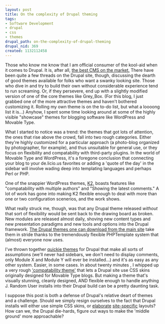 ```yaml
--- 
layout: post
title: On the complexity of Drupal theming
tags: 
- Software Development
- drupal
- css
- themes
drupal_path: on-the-complexity-of-drupal-theming
drupal_nid: 369
created: 1132112458
---
```

Those who know me know that I am official consumer of the kool-aid when it comes to Drupal. It is, after all, <a href="http://www.drupal.org">the best CMS on the market.</a> There have been quite a few threads on the Drupal site, though, discussing the dearth of good themes available for folks who want a swanky looking site. Those who dive in and try to build their own without considerable experience tend to run screaming. Or, if they persevere, end up with a slightly modified version of one of the core themes like Grey_Box. (For this blog, I just grabbed one of the more attractive themes and haven't bothered customizing it. Rolling my own theme is on the to-do list, but what a loooong list it is...) Anyhow, I spent some time looking around at some of the highly visible "showcase" themes for blogging software like WordPress and Movable Type.



What I started to notice was a trend: the themes that got lots of attention, the ones that rise above the crowd, fall into two rough categories. Either they're highly customized for a particular approach (a photo-blog organized by photographer, for example), and thus unsuitable for general use, or they focus on flexibility and compatability with third-party plugins. In the world of Movable Type and WordPress, it's a foregone conclusion that connecting your blog to your de.licio.us favorites or adding a 'quote of the day' in the sidebar will involve wading deep into templating languages and perhaps Perl or PHP.



One of the snappier WordPress themes, <a href="http://binarybonsai.com/wordpress/k2/features-and-plugins/">K2,</a> boasts features like "compatability with multiple authors" and "Showing the latest comments." A lot of work has gone into making K2 flexible enough to deal with more than one or two configuration scenerios, and the work shows.



What really struck me, though, was that any Drupal theme released <i>without</i> that sort of flexibility would be sent back to the drawing board as broken. New modules are released almost daily, shoving new content types and new presentation paradigms and new tools and options into the Drupal framework. <a href="http://drupal.org/project/Themes">The Drupal themes one can download from the main site</a> take them in stride thanks to the tremendously flexible PHPTemplate system that (almost) everyone now uses.



I've thrown together <a href="http://www.onehundredwords.com">quickie themes</a> for Drupal that make all sorts of assumptions (we'll never had sidebars, we don't need to display comments, only Module X and Module Y will ever be installed...) and it's as easy as any other system. Easier, in some cases. In about twenty minutes , I whipped up a very rough <a href="http://cvs.drupal.org/viewcvs/drupal/contributions/themes/mt/">'compatability theme'</a> that lets a Drupal site use CSS skins originally designed for Movable Type blogs. But making a theme that's visually stunning, cleanly designed, AND flexible enough to handle anything J. Random User installs into their Drupal build can be a pretty daunting task.



I suppose this post is both a defense of Drupal's relative deart of themes and a challenge. Should we simply resign ourselves to the fact that Drupal installs will either use simple CSS skins, or <a href="http://progressive.org/">elaborate</a> <a href="http://www.theonion.com/content/index">site-specific</a> layouts? How can we, the Drupal die-hards, figure out ways to make the 'middle ground' more approachable?
